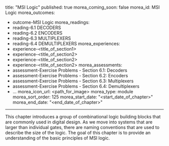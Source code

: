 title: "MSI Logic"
published: true
morea_coming_soon: false
morea_id: MSI Logic
morea_outcomes:
  - outcome-MSI Logic
morea_readings:
- reading-6.1 DECODERS
- reading-6.2 ENCODERS
- reading-6.3 MULTIPLEXERS
- reading-6.4 DEMULTIPLEXERS
morea_experiences:
 - experience-<title_of_section1>
 - experience-<title_of_section2>
 - experience-<title_of_section2>
 - experience-<title_of_section2>
morea_assessments:
 - assessment-Exercise Problems - Section 6.1: Decoders
 - assessment-Exercise Problems - Section 6.2: Encoders
 - assessment-Exercise Problems - Section 6.3: Multiplexers
 - assessment-Exercise Problems - Section 6.4: Demultiplexers
 - …
morea_icon_url: <path_for_image>
morea_type: module
morea_sort_order: 125
morea_start_date: "<start_date_of_chapter>"
morea_end_date: "<end_date_of_chapter>"
---
This chapter introduces a group of combinational logic building blocks that are commonly used in digital design. As we move into systems that are larger than individual gates, there are naming conventions that are used to describe the size of the logic. The goal of this chapter is to provide an understanding of the basic principles of MSI logic.
